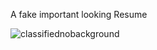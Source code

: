 A fake important looking Resume


![classifiednobackground](https://github.com/Jgar514/MockResume/assets/119822971/1b01b9de-382b-40b1-913c-8ce048d3f51b)
